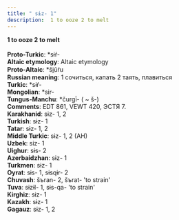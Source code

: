 ```yaml
---
title: " sɨz- 1"
description:  1 to ooze 2 to melt
---
```

<strong> 1 to ooze 2 to melt</strong><br><br>
<strong>Proto-Turkic</strong>:  *sɨŕ-<br>
<strong>Altaic etymology</strong>:  Altaic etymology<br>
<strong> Proto-Altaic</strong>:  *ši̯ŭŕu<br>
<strong>Russian meaning</strong>:  1 сочиться, капать 2 таять, плавиться<br>
<strong>Turkic</strong>:  *sɨŕ-<br>
<strong>Mongolian</strong>:  *sir-<br>
<strong>Tungus-Manchu</strong>:  *čurgī- ( ~ š-)<br>
<strong>Comments</strong>:  EDT 861, VEWT 420, ЭСТЯ 7.<br>
<strong>Karakhanid</strong>:  sɨz- 1, 2<br>
<strong>Turkish</strong>:  sɨz- 1<br>
<strong>Tatar</strong>:  sɨz- 1, 2<br>
<strong>Middle Turkic</strong>:  sɨz- 1, 2 (AH)<br>
<strong>Uzbek</strong>:  siz- 1<br>
<strong>Uighur</strong>:  sɨs- 2<br>
<strong>Azerbaidzhan</strong>:  sɨz- 1<br>
<strong>Turkmen</strong>:  sɨz- 1<br>
<strong>Oyrat</strong>:  sɨs- 1, sɨsqɨr- 2<br>
<strong>Chuvash</strong>:  šъran- 2, šъrat- 'to strain'<br>
<strong>Tuva</strong>:  sɨzɨl- 1, sɨs-qa- 'to strain'<br>
<strong>Kirghiz</strong>:  sɨz- 1<br>
<strong>Kazakh</strong>:  sɨz- 1<br>
<strong>Gagauz</strong>:  sɨz- 1, 2<br>


